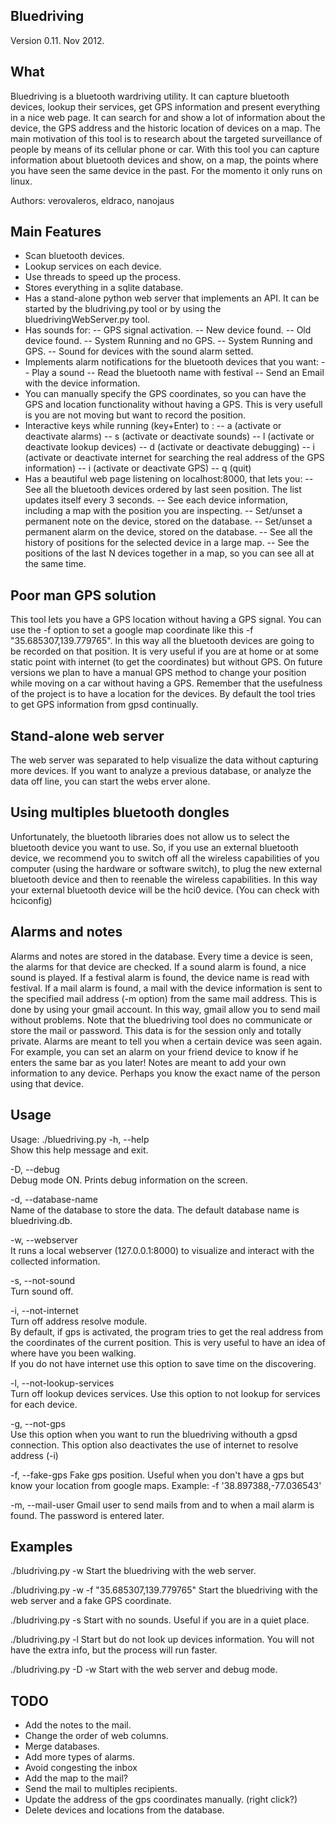 Bluedriving
-----------

Version 0.11. Nov 2012.

What
----
Bluedriving is a bluetooth wardriving utility. It can capture bluetooth devices, lookup their services, get GPS information and present everything in a nice web page. It can search for and show a lot of information about the device, the GPS address and the historic location of devices on a map.
The main motivation of this tool is to research about the targeted surveillance of people by means of its cellular phone or car.
With this tool you can capture information about bluetooth devices and show, on a map, the points where you have seen the same device in the past.
For the momento it only runs on linux.

Authors: verovaleros, eldraco, nanojaus

Main Features
-------------
- Scan bluetooth devices.
- Lookup services on each device.
- Use threads to speed up the process.
- Stores everything in a sqlite database.
- Has a stand-alone python web server that implements an API. It can be started by the bludriving.py tool or by using the bluedrivingWebServer.py tool. 
- Has sounds for:
 -- GPS signal activation.
 -- New device found.
 -- Old device found.
 -- System Running and no GPS.
 -- System Running and GPS.
 -- Sound for devices with the sound alarm setted.
- Implements alarm notifications for the bluetooth devices that you want: 
 -- Play a sound
 -- Read the bluetooth name with festival
 -- Send an Email with the device information.
- You can manually specify the GPS coordinates, so you can have the GPS and location functionality without having a GPS. This is very usefull is you are not moving but want to record the position.
- Interactive keys while running (key+Enter) to :
 -- a (activate or deactivate alarms)
 -- s (activate or deactivate sounds)
 -- l (activate or deactivate lookup devices)
 -- d (activate or deactivate debugging)
 -- i (activate or deactivate internet for searching the real address of the GPS information)
 -- i (activate or deactivate GPS)
 -- q (quit)
- Has a beautiful web page listening on localhost:8000, that lets you:
 -- See all the bluetooth devices ordered by last seen position. The list updates itself every 3 seconds.
 -- See each device information, including a map with the position you are inspecting.
 -- Set/unset a permanent note on the device, stored on the database.
 -- Set/unset a permanent alarm on the device, stored on the database.
 -- See all the history of positions for the selected device in a large map.
 -- See the positions of the last N devices together in a map, so you can see all at the same time.

Poor man GPS solution
---------------------
This tool lets you have a GPS location without having a GPS signal. You can use the -f option to set a google map coordinate like this -f "35.685307,139.779765". In this way all the bluetooth devices are going to be recorded on that position. It is very useful if you are at home or at some static point with internet (to get the coordinates) but without GPS.
On future versions we plan to have a manual GPS method to change your position while moving on a car without having a GPS.
Remember that the usefulness of the project is to have a location for the devices.
By default the tool tries to get GPS information from gpsd continually.

Stand-alone web server
----------------------
The web server was separated to help visualize the data without capturing more devices. If you want to analyze a previous database, or analyze the data off line, you can start the webs erver alone.

Using multiples bluetooth dongles
----------------------------------
Unfortunately, the bluetooth libraries does not allow us to select the bluetooth device you want to use. So, if you use an external bluetooth device, we recommend you to switch off all the wireless capabilities of you computer (using the hardware or software switch), to plug the new external bluetooth device and then to reenable the wireless capabilities. In this way your external bluetooth device will be the hci0 device. (You can check with hciconfig)

Alarms and notes
----------------
Alarms and notes are stored in the database. Every time a device is seen, the alarms for that device are checked. If a sound alarm is found, a nice sound is played. If a festival alarm is found, the device name is read with festival. If a mail alarm is found, a mail with the device information is sent to the specified mail address (-m option) from the same mail address. This is done by using your gmail account. In this way, gmail allow you to send mail without problems. Note that the bluedriving tool does no communicate or store the mail or password. This data is for the session only and totally private.
Alarms are meant to tell you when a certain device was seen again. For example, you can set an alarm on your friend device to know if he enters the same bar as you later!
Notes are meant to add your own information to any device. Perhaps you know the exact name of the person using that device.


Usage 
-----
Usage: ./bluedriving.py <options>
-h, --help                    
	Show this help message and exit.                    
                    
-D, --debug                    
	Debug mode ON. Prints debug information on the screen.                    
                    
-d, --database-name                    
	Name of the database to store the data. The default database name is bluedriving.db.                    
                    
-w, --webserver                    
	It runs a local webserver (127.0.0.1:8000) to visualize and interact with the collected information.                     
                    
-s, --not-sound                    
	Turn sound off.     
                    
-i, --not-internet                    
	Turn off address resolve module.                     
	By default, if gps is activated, the program tries to get the real address from the coordinates of the current position.  This is very useful to have an idea of where have you been walking.                     
	If you do not have internet use this option to save time on the discovering.                    
                    
-l, --not-lookup-services                       
	Turn off lookup devices services. Use this option to not lookup for services for each device.                                                            
                    
-g, --not-gps                      
	Use this option when you want to run the bluedriving withouth a gpsd connection. This option also deactivates the use of internet to resolve address (-i)                    

-f, --fake-gps
	Fake gps position. Useful when you don't have a gps but know your location from google maps. Example: -f '38.897388,-77.036543'

-m, --mail-user
	Gmail user to send mails from and to when a mail alarm is found. The password is entered later.

Examples
--------
./bludriving.py -w
Start the bluedriving with the web server.

./bludriving.py -w -f "35.685307,139.779765"
Start the bluedriving with the web server and a fake GPS coordinate.

./bludriving.py -s
Start with no sounds. Useful if you are in a quiet place.

./bludriving.py -l
Start but do not look up devices information. You will not have the extra info, but the process will run faster.

./bludriving.py -D -w
Start with the web server and debug mode.

TODO
----
- Add the notes to the mail.
- Change the order of web columns.
- Merge databases.
- Add more types of alarms.
- Avoid congesting the inbox
- Add the map to the mail?
- Send the mail to multiples recipients.
- Update the address of the gps coordinates manually. (right click?)
- Delete devices and locations from the database.
